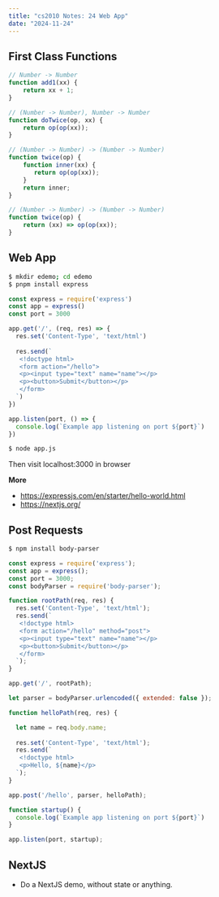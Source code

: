```yaml
---
title: "cs2010 Notes: 24 Web App"
date: "2024-11-24"
---
```



## First Class Functions


```js
// Number -> Number
function add1(xx) {
    return xx + 1;
}

// (Number -> Number), Number -> Number
function doTwice(op, xx) {
    return op(op(xx));
}

// (Number -> Number) -> (Number -> Number)
function twice(op) {
    function inner(xx) {
       return op(op(xx)); 
    }
    return inner;
}

// (Number -> Number) -> (Number -> Number)
function twice(op) {
    return (xx) => op(op(xx));
}


```




## Web App


```bash
$ mkdir edemo; cd edemo
$ pnpm install express
```


```js
const express = require('express')
const app = express()
const port = 3000

app.get('/', (req, res) => {
  res.set('Content-Type', 'text/html')
  
  res.send(`
   <!doctype html>
   <form action="/hello">
   <p><input type="text" name="name"></p>
   <p><button>Submit</button></p>
   </form>
  `)
})

app.listen(port, () => {
  console.log(`Example app listening on port ${port}`)
})
```


```bash
$ node app.js
```

Then visit localhost:3000 in browser


**More**

 - https://expressjs.com/en/starter/hello-world.html
 - https://nextjs.org/


## Post Requests

```bash
$ npm install body-parser
```


```js
const express = require('express');
const app = express();
const port = 3000;
const bodyParser = require('body-parser');

function rootPath(req, res) {
  res.set('Content-Type', 'text/html');
  res.send(`
   <!doctype html>
   <form action="/hello" method="post">
   <p><input type="text" name="name"></p>
   <p><button>Submit</button></p>
   </form>
  `);
}

app.get('/', rootPath);

let parser = bodyParser.urlencoded({ extended: false });

function helloPath(req, res) {

  let name = req.body.name;
  
  res.set('Content-Type', 'text/html');
  res.send(`
   <!doctype html>
   <p>Hello, ${name}</p>
  `);
}

app.post('/hello', parser, helloPath);

function startup() {
  console.log(`Example app listening on port ${port}`)
}

app.listen(port, startup);
```


## NextJS

 - Do a NextJS demo, without state or anything.
